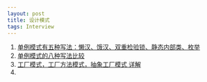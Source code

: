 ```yaml
---
layout: post
title: 设计模式
tags: Interview
---
```


1. [单例模式有五种写法：懒汉、饿汉、双重检验锁、静态内部类、枚举](blog.csdn.net/nsw911439370/article/details/50456231)
2. [单例模式的八种写法比较](http://www.cnblogs.com/zhaoyan001/p/6365064.html)
3. [工厂模式，工厂方法模式，抽象工厂模式 详解](http://blog.csdn.net/wfg18801733667/article/details/60954744)
4. 

